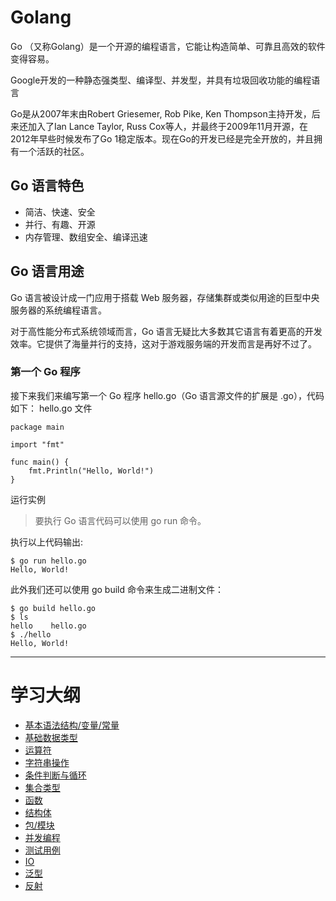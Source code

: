 # Golang

Go （又称Golang）是一个开源的编程语言，它能让构造简单、可靠且高效的软件变得容易。

Google开发的一种静态强类型、编译型、并发型，并具有垃圾回收功能的编程语言

Go是从2007年末由Robert Griesemer, Rob Pike, Ken Thompson主持开发，后来还加入了Ian Lance Taylor, Russ Cox等人，并最终于2009年11月开源，在2012年早些时候发布了Go 1稳定版本。现在Go的开发已经是完全开放的，并且拥有一个活跃的社区。

## Go 语言特色
+ 简洁、快速、安全
+ 并行、有趣、开源
+ 内存管理、数组安全、编译迅速

## Go 语言用途
Go 语言被设计成一门应用于搭载 Web 服务器，存储集群或类似用途的巨型中央服务器的系统编程语言。

对于高性能分布式系统领域而言，Go 语言无疑比大多数其它语言有着更高的开发效率。它提供了海量并行的支持，这对于游戏服务端的开发而言是再好不过了。

### 第一个 Go 程序
接下来我们来编写第一个 Go 程序 hello.go（Go 语言源文件的扩展是 .go），代码如下：
hello.go 文件

```
package main

import "fmt"

func main() {
    fmt.Println("Hello, World!")
}
```

运行实例 
>要执行 Go 语言代码可以使用 go run 命令。

执行以上代码输出:
```
$ go run hello.go 
Hello, World!
```

此外我们还可以使用 go build 命令来生成二进制文件：
```
$ go build hello.go 
$ ls
hello    hello.go
$ ./hello 
Hello, World!

```

---

<h1> 学习大纲 </h1>

+ [基本语法结构/变量/常量](part1/part1.md)
+ [基础数据类型](part2/part.md)
+ [运算符](part3/part.md)
+ [字符串操作](part4/part.md)
+ [条件判断与循环](part5/part.md)
+ [集合类型](part6/part.md)
+ [函数](part7/part.md)
+ [结构体](part8/part.md)
+ [包/模块](part9/part.md)
+ [并发编程](part10/part.md)
+ [测试用例](part11/part.md)
+ [IO](part12/part.md)
+ [泛型](part13/part.md)
+ [反射](part14/part.md)



